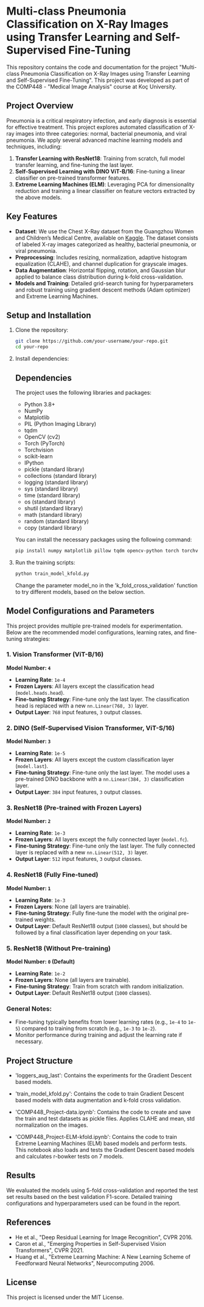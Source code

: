 # Multi-class Pneumonia Classification on X-Ray Images using Transfer Learning and Self-Supervised Fine-Tuning

This repository contains the code and documentation for the project "Multi-class Pneumonia Classification on X-Ray Images using Transfer Learning and Self-Supervised Fine-Tuning". This project was developed as part of the COMP448 - "Medical Image Analysis" course at Koç University.

## Project Overview

Pneumonia is a critical respiratory infection, and early diagnosis is essential for effective treatment. This project explores automated classification of X-ray images into three categories: normal, bacterial pneumonia, and viral pneumonia. We apply several advanced machine learning models and techniques, including:

1. **Transfer Learning with ResNet18**: Training from scratch, full model transfer learning, and fine-tuning the last layer.
2. **Self-Supervised Learning with DINO ViT-B/16**: Fine-tuning a linear classifier on pre-trained transformer features.
3. **Extreme Learning Machines (ELM)**: Leveraging PCA for dimensionality reduction and training a linear classifier on feature vectors extracted by the above models.

## Key Features

- **Dataset**: We use the Chest X-Ray dataset from the Guangzhou Women and Children’s Medical Centre, available on [Kaggle](https://www.kaggle.com/datasets/paultimothymooney/chest-xray-pneumonia/data). The dataset consists of labeled X-ray images categorized as healthy, bacterial pneumonia, or viral pneumonia.
- **Preprocessing**: Includes resizing, normalization, adaptive histogram equalization (CLAHE), and channel duplication for grayscale images.
- **Data Augmentation**: Horizontal flipping, rotation, and Gaussian blur applied to balance class distribution during k-fold cross-validation.
- **Models and Training**: Detailed grid-search tuning for hyperparameters and robust training using gradient descent methods (Adam optimizer) and Extreme Learning Machines.

## Setup and Installation

1. Clone the repository:
    ```bash
    git clone https://github.com/your-username/your-repo.git
    cd your-repo
    ```

2. Install dependencies:
    ## Dependencies

    The project uses the following libraries and packages:
    
    - Python 3.8+
    - NumPy
    - Matplotlib
    - PIL (Python Imaging Library)
    - tqdm
    - OpenCV (cv2)
    - Torch (PyTorch)
    - Torchvision
    - scikit-learn
    - IPython
    - pickle (standard library)
    - collections (standard library)
    - logging (standard library)
    - sys (standard library)
    - time (standard library)
    - os (standard library)
    - shutil (standard library)
    - math (standard library)
    - random (standard library)
    - copy (standard library)
    
    You can install the necessary packages using the following command:
    
    ```bash
    pip install numpy matplotlib pillow tqdm opencv-python torch torchvision scikit-learn ipython
    ```

3. Run the training scripts:
    ```bash
    python train_model_kfold.py
    ```
    Change the parameter model_no in the 'k_fold_cross_validation' function to try different models, based on the below section.


## Model Configurations and Parameters

This project provides multiple pre-trained models for experimentation. Below are the recommended model configurations, learning rates, and fine-tuning strategies:

### 1. Vision Transformer (ViT-B/16)
**Model Number: `4`**

- **Learning Rate**: `1e-4`
- **Frozen Layers**: All layers except the classification head (`model.heads.head`).
- **Fine-tuning Strategy**: Fine-tune only the last layer. The classification head is replaced with a new `nn.Linear(768, 3)` layer.
- **Output Layer**: `768` input features, `3` output classes.

### 2. DINO (Self-Supervised Vision Transformer, ViT-S/16)
**Model Number: `3`**

- **Learning Rate**: `1e-5`
- **Frozen Layers**: All layers except the custom classification layer (`model.last`).
- **Fine-tuning Strategy**: Fine-tune only the last layer. The model uses a pre-trained DINO backbone with a `nn.Linear(384, 3)` classification layer.
- **Output Layer**: `384` input features, `3` output classes.

### 3. ResNet18 (Pre-trained with Frozen Layers)
**Model Number: `2`**

- **Learning Rate**: `1e-3`
- **Frozen Layers**: All layers except the fully connected layer (`model.fc`).
- **Fine-tuning Strategy**: Fine-tune only the last layer. The fully connected layer is replaced with a new `nn.Linear(512, 3)` layer.
- **Output Layer**: `512` input features, `3` output classes.

### 4. ResNet18 (Fully Fine-tuned)
**Model Number: `1`**

- **Learning Rate**: `1e-3`
- **Frozen Layers**: None (all layers are trainable).
- **Fine-tuning Strategy**: Fully fine-tune the model with the original pre-trained weights.
- **Output Layer**: Default ResNet18 output (`1000` classes), but should be followed by a final classification layer depending on your task.

### 5. ResNet18 (Without Pre-training)
**Model Number: `0` (Default)**

- **Learning Rate**: `1e-2`
- **Frozen Layers**: None (all layers are trainable).
- **Fine-tuning Strategy**: Train from scratch with random initialization.
- **Output Layer**: Default ResNet18 output (`1000` classes).

### General Notes:
- Fine-tuning typically benefits from lower learning rates (e.g., `1e-4` to `1e-5`) compared to training from scratch (e.g., `1e-3` to `1e-2`).
- Monitor performance during training and adjust the learning rate if necessary.


## Project Structure

- 'loggers_aug_last': Contains the experiments for the Gradient Descent based models.

- 'train_model_kfold.py': Contains the code to train Gradient Descent based models with data augmentation and k-fold cross validation.

- 'COMP448_Project-data.ipynb': Contains the code to create and save the train and test datasets as pickle files. Applies CLAHE and mean, std normalization on the images.

- 'COMP448_Project-ELM-kfold.ipynb': Contains the code to train Extreme Learning Machines (ELM) based models and perform tests. This notebook also loads and tests the Gradient Descent based models and calculates r-bowker tests on 7 models.


## Results

We evaluated the models using 5-fold cross-validation and reported the test set results based on the best validation F1-score. Detailed training configurations and hyperparameters used can be found in the report.

## References

- He et al., "Deep Residual Learning for Image Recognition", CVPR 2016.
- Caron et al., "Emerging Properties in Self-Supervised Vision Transformers", CVPR 2021.
- Huang et al., "Extreme Learning Machine: A New Learning Scheme of Feedforward Neural Networks", Neurocomputing 2006.

## License

This project is licensed under the MIT License.
